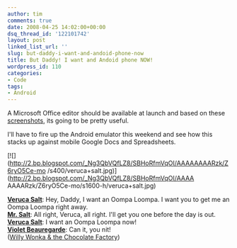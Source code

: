 ```yaml
---
author: tim
comments: true
date: 2008-04-25 14:02:00+00:00
dsq_thread_id: '122101742'
layout: post
linked_list_url: ''
slug: but-daddy-i-want-and-andoid-phone-now
title: But Daddy! I want and Andoid phone NOW!
wordpress_id: 110
categories:
- Code
tags:
- Android
---
```


A Microsoft Office editor should be available at launch and based on these
[screenshots](http://www.talkandroid.com/85-quickoffice-for-android/), its
going to be pretty useful.  
  
I'll have to fire up the Android emulator this weekend and see how this stacks
up against mobile Google Docs and Spreadsheets.  
  
  
[![](http://2.bp.blogspot.com/_Ng3QbVQfLZ8/SBHoRfmVqOI/AAAAAAAARzk/Z6ryO5Ce-mo
/s400/veruca+salt.jpg)](http://2.bp.blogspot.com/_Ng3QbVQfLZ8/SBHoRfmVqOI/AAAA
AAAARzk/Z6ryO5Ce-mo/s1600-h/veruca+salt.jpg)  
  
**[Veruca Salt](http://www.imdb.com/name/nm0170628/)**: Hey, Daddy, I want an Oompa Loompa. I want you to get me an Oompa Loompa right away.   
**[Mr. Salt](http://www.imdb.com/name/nm0455702/)**: All right, Veruca, all right. I'll get you one before the day is out.   
**[Veruca Salt](http://www.imdb.com/name/nm0170628/)**: I want an Oompa Loompa now!   
**[Violet Beauregarde](http://www.imdb.com/name/nm0630019/)**: Can it, you nit!   
([Willy Wonka & the Chocolate Factory](http://www.imdb.com/title/tt0067992/))

